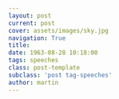 ```yaml
---
layout: post
current: post
cover: assets/images/sky.jpg
navigation: True
title: 
date: 1963-08-28 10:18:00
tags: speeches
class: post-template
subclass: 'post tag-speeches'
author: martin
---
```


